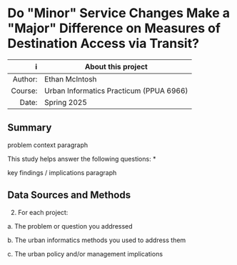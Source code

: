 # Do "Minor" Service Changes Make a "Major" Difference on Measures of Destination Access via Transit?

:information_source: | About this project
-: | -- 
Author: | Ethan McIntosh 
Course: | Urban Informatics Practicum (PPUA 6966)
Date: | Spring 2025

## Summary

problem context paragraph

This study helps answer the following questions:
* 

key findings / implications paragraph

## Data Sources and Methods

2. For each project:

a. The problem or question you addressed

b. The urban informatics methods you used to address them

c. The urban policy and/or management implications